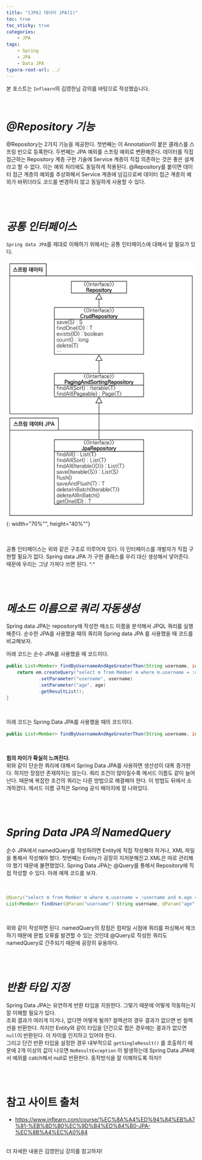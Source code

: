 ```yaml
---
title: "[JPA] 데이터 JPA(1)"
toc: true
toc_sticky: true
categories: 
    - JPA
tags:
    - Spring
    - JPA
    - Data JPA
typora-root-url: ../
---
```


본 포스트는 `Inflearn`의 김영한님 강의를 바탕으로 작성했습니다.

<br>

# *@Repository 기능*

@Repository는 2가지 기능을 제공한다. 첫번째는 이 Annotation이 붙은 클래스를 스프링 빈으로 등록한다. 두번째는 JPA 예외를 스프링 예외로 변환해준다. 데이터를 직접 접근하는 Repository 계층 구현 기술에 Service 계층이 직접 의존하는 것은 좋은 설계라고 할 수 없다. 이는 예외 처리에도 동일하게 적용된다. @Repository를 붙이면 데이터 접근 계층의 예외를 추상화해서 Service 계층에 넘김으로써 데이터 접근 계층의 예외가 바뀌더라도 코드를 변경하지 않고 동일하게 사용할 수 있다.

<br>
<br>

# *공통 인터페이스*

`Spring data JPA`를 제대로 이해하기 위해서는 공통 인터페이스에 대해서 알 필요가 있다.

![img1](/assets/images/29_1.png){: width="70%"", height="40%""} <br><br>
<br>

공통 인터페이스는 위와 같은 구조로 이루어져 있다. 이 인터페이스를 개발자가 직접 구현할 필요가 없다. Spring data JPA 가 구현 클래스를 우리 대신 생성해서 넣어준다. 때문에 우리는 그냥 가져다 쓰면 된다. ^.^

<br>
<br>

# *메소드 이름으로 쿼리 자동생성*

Spring data JPA는 repository에 작성한 메소드 이름을 분석해서 JPQL 쿼리를 실행해준다. 순수한 JPA를 사용했을 때의 쿼리와 Spring data JPA 를 사용했을 때 코드를 비교해보자.
<br>

아래 코드는 순수 JPA를 사용했을 때 코드이다.
<br>

```java
public List<Member> findByUsernameAndAgeGreaterThan(String username, int age) {
    return em.createQuery("select m from Member m where m.username = :username and m.age > :age")
            .setParameter("username", username)
            .setParameter("age", age)
            .getResultList();
}

```
<br>

아래 코드는 Spring Data JPA를 사용했을 때의 코드이다.
```java
public List<Member> findByUsernameAndAgeGreaterThan(String username, int age);
```

<br>

**힘의 차이가 확실히 느껴진다.** <br>
 위와 같이 단순한 쿼리에 대해서 Spring Data JPA를 사용하면 생산성이 대폭 증가한다.
하지만 장점만 존재하지는 않는다. 쿼리 조건이 많아질수록 메서드 이름도 같이 늘어난다. 때문에 복잡한 조건의 쿼리는 다른 방법으로 해결해야 한다.
이 방법도 뒤에서 소개하겠다. 메서드 이름 규칙은 Spring 공식 페이지에 잘 나와있다.

<br>
<br>

# *Spring Data JPA의 NamedQuery*
순수 JPA에서 namedQuery를 작성하려면 Entity에 직접 작성해야 하거나, XML 파일을 통해서 작성해야 했다. 첫번째는 Entity가 굉장히 지저분해진고 XML은 따로 관리해야 했기 때문에 불편했었다. Spring Data JPA는 @Query를 통해서 Repository에 직접 작성할 수 있다.
아래 예제 코드를 보자. <br><br>

```java

@Query("select m from Member m where m.username = :username and m.age = :age")
List<Member> findUser(@Param("username") String username, @Param("age") int age);
```

<br>

위와 같이 작성하면 된다. namedQuery의 장점은 컴파일 시점에 쿼리를 파싱해서 체크하기 때문에 문법 오류를 발견할 수 있는 것인데 @Query로 작성한 쿼리도 namedQuery로 간주되기 때문에 굉장히 유용하다.

<br>
<br>

# *반환 타입 지정*

Spring Data JPA는 유연하게 반환 타입을 지원한다. 그렇기 때문에 어떻게 작동하는지 잘 이해할 필요가 있다. <br>
조회 결과가 여러개 이거나, 없다면 어떻게 될까? 컬렉션의 경우 결과가 없으면 빈 컬렉션을 반환한다. 하지만 Entity와 같이 타입을 단건으로 찝은 경우에는 결과가 없으면 `null`이 반환된다. 이 차이를 인지하고 있어야 한다. <br>
그리고 단건 반환 타입을 설정한 경우 내부적으로 `getSingleResult()` 를 호출하기 때문에 2개 이상의 값이 나오면 `NoResultException` 이 발생하는데 Spring Data JPA에서 예외를 catch해서 null로 반환한다. 동작방식을 잘 이해하도록 하자!!

<br>
<br>

# 참고 사이트 출처

* https://www.inflearn.com/course/%EC%8A%A4%ED%94%84%EB%A7%81-%EB%8D%B0%EC%9D%B4%ED%84%B0-JPA-%EC%8B%A4%EC%A0%84

<br>
더 자세한 내용은 김영한님 강의를 참고하자!